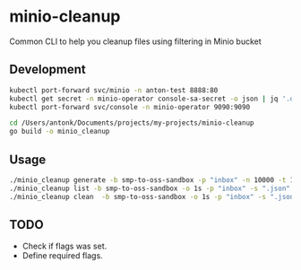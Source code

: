 # minio-cleanup

Common CLI to help you cleanup files using filtering in Minio bucket

## Development
```bash
kubectl port-forward svc/minio -n anton-test 8888:80
kubectl get secret -n minio-operator console-sa-secret -o json | jq '.data.token' -r | base64 -d
kubectl port-forward svc/console -n minio-operator 9090:9090
```

```bash
cd /Users/antonk/Documents/projects/my-projects/minio-cleanup
go build -o minio_cleanup
```

## Usage
```bash
./minio_cleanup generate -b smp-to-oss-sandbox -p "inbox" -n 10000 -t 1
./minio_cleanup list -b smp-to-oss-sandbox -o 1s -p "inbox" -s ".json"
./minio_cleanup clean  -b smp-to-oss-sandbox -o 1s -p "inbox" -s ".json"
```

## TODO
- Check if flags was set.
- Define required flags.

